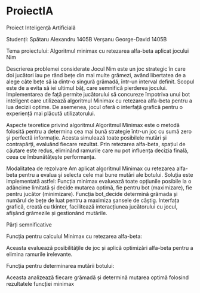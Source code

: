 # ProiectIA
Proiect Inteligență Artificială

Studenți: Spătaru Alexandru     1405B
Verșanu George-David     1405B

Tema proiectului: Algoritmul minimax cu retezarea alfa-beta aplicat jocului Nim

Descrierea problemei considerate
Jocul Nim este un joc strategic în care doi jucători iau pe rând bețe din mai multe grămezi, având libertatea de a alege câte bețe să ia dintr-o singură grămadă, într-un interval definit. Scopul este de a evita să iei ultimul băț, care semnifică pierderea jocului. Implementarea de față permite jucătorului să concureze împotriva unui bot inteligent care utilizează algoritmul Minimax cu retezarea alfa-beta pentru a lua decizii optime. De asemenea, jocul oferă o interfață grafică pentru o experiență mai plăcută utilizatorului.

Aspecte teoretice privind algoritmul
Algoritmul Minimax este o metodă folosită pentru a determina cea mai bună strategie într-un joc cu sumă zero și perfectă informație. Acesta simulează toate posibilele mutări și contrapărți, evaluând fiecare rezultat. Prin retezarea alfa-beta, spațiul de căutare este redus, eliminând ramurile care nu pot influența decizia finală, ceea ce îmbunătățește performanța.

Modalitatea de rezolvare
Am aplicat algoritmul Minimax cu retezarea alfa-beta pentru a evalua și selecta cele mai bune mutări ale botului. Soluția este implementată astfel:
Funcția minimax evaluează toate opțiunile posibile la o adâncime limitată și decide mutarea optimă, fie pentru bot (maximizare), fie pentru jucător (minimizare).
Funcția bot_decide determină grămada și numărul de bețe de luat pentru a maximiza șansele de câștig.
Interfața grafică, creată cu tkinter, facilitează interacțiunea jucătorului cu jocul, afișând grămezile și gestionând mutările.




Părți semnificative

Funcția pentru calculul Minimax cu retezarea alfa-beta: 


Aceasta evaluează posibilitățile de joc și aplică optimizări alfa-beta pentru a elimina ramurile irelevante.

Funcția pentru determinarea mutării botului: 


Aceasta analizează fiecare grămadă și determină mutarea optimă folosind rezultatele funcției minimax
